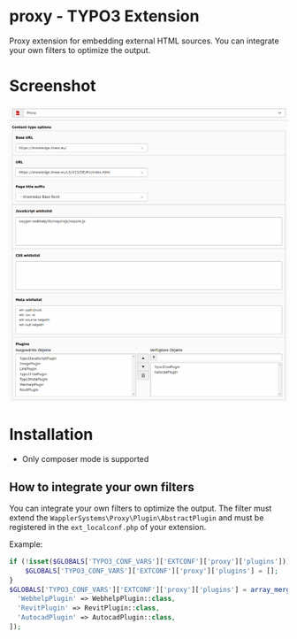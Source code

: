 
# proxy - TYPO3 Extension
Proxy extension for embedding external HTML sources. You can integrate your own filters to optimize the output.


# Screenshot
![](./Documentation/Images/plugin.png)

# Installation
* Only composer mode is supported

## How to integrate your own filters

You can integrate your own filters to optimize the output. The filter must extend the `WapplerSystems\Proxy\Plugin\AbstractPlugin` and must be registered in the `ext_localconf.php` of your extension.

Example:
```php
if (!isset($GLOBALS['TYPO3_CONF_VARS']['EXTCONF']['proxy']['plugins'])) {
    $GLOBALS['TYPO3_CONF_VARS']['EXTCONF']['proxy']['plugins'] = [];
}
$GLOBALS['TYPO3_CONF_VARS']['EXTCONF']['proxy']['plugins'] = array_merge($GLOBALS['TYPO3_CONF_VARS']['EXTCONF']['proxy']['plugins'],[
  'WebhelpPlugin' => WebhelpPlugin::class,
  'RevitPlugin' => RevitPlugin::class,
  'AutocadPlugin' => AutocadPlugin::class,
]);
```

